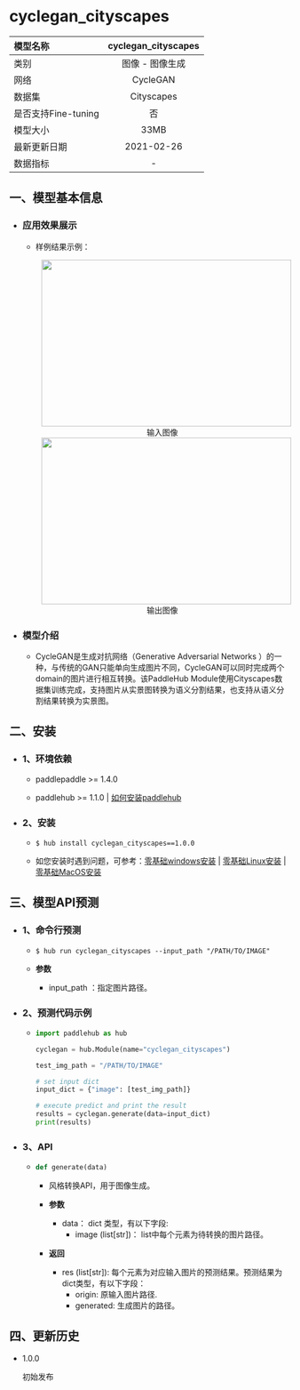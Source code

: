 # cyclegan_cityscapes

|模型名称|cyclegan_cityscapes|
| :--- | :---: |
|类别|图像 - 图像生成|
|网络|CycleGAN|
|数据集|Cityscapes|
|是否支持Fine-tuning|否|
|模型大小|33MB|
|最新更新日期|2021-02-26|
|数据指标|-|


## 一、模型基本信息

- ### 应用效果展示
  - 样例结果示例：

    <p align="center">
    <img src="https://user-images.githubusercontent.com/35907364/137839740-4be4cf40-816f-401e-a73f-6cda037041dd.png"  width = "450" height = "300" hspace='10'/>
     <br />
    输入图像
     <br />
    <img src="https://user-images.githubusercontent.com/35907364/137839777-89fc705b-f0d7-4a93-94e2-76c0d3c5a0b0.png"  width = "450" height = "300" hspace='10'/>
     <br />
    输出图像
     <br />
    </p>


- ### 模型介绍

  - CycleGAN是生成对抗网络（Generative Adversarial Networks ）的一种，与传统的GAN只能单向生成图片不同，CycleGAN可以同时完成两个domain的图片进行相互转换。该PaddleHub Module使用Cityscapes数据集训练完成，支持图片从实景图转换为语义分割结果，也支持从语义分割结果转换为实景图。


## 二、安装

- ### 1、环境依赖  

  - paddlepaddle >= 1.4.0

  - paddlehub >= 1.1.0  | [如何安装paddlehub](../../../../docs/docs_ch/get_start/installation.rst)

- ### 2、安装

  - ```shell
    $ hub install cyclegan_cityscapes==1.0.0
    ```
  - 如您安装时遇到问题，可参考：[零基础windows安装](../../../../docs/docs_ch/get_start/windows_quickstart.md)
 | [零基础Linux安装](../../../../docs/docs_ch/get_start/linux_quickstart.md) | [零基础MacOS安装](../../../../docs/docs_ch/get_start/mac_quickstart.md)
 

## 三、模型API预测

- ### 1、命令行预测

  - ```shell
    $ hub run cyclegan_cityscapes --input_path "/PATH/TO/IMAGE"
    ```
  - **参数**

    - input_path ：指定图片路径。



- ### 2、预测代码示例

  - ```python
    import paddlehub as hub

    cyclegan = hub.Module(name="cyclegan_cityscapes")

    test_img_path = "/PATH/TO/IMAGE"

    # set input dict
    input_dict = {"image": [test_img_path]}

    # execute predict and print the result
    results = cyclegan.generate(data=input_dict)
    print(results)
    ```

- ### 3、API

  - ```python
    def generate(data)
    ```

    - 风格转换API，用于图像生成。

    - **参数**

      - data： dict 类型，有以下字段:
          - image (list\[str\])： list中每个元素为待转换的图片路径。

    - **返回**
      - res (list\[str\]): 每个元素为对应输入图片的预测结果。预测结果为dict类型，有以下字段：
          - origin: 原输入图片路径.
          - generated: 生成图片的路径。



## 四、更新历史

* 1.0.0

  初始发布

